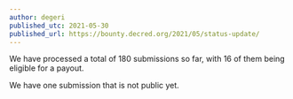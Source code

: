 ```yaml
---
author: degeri
published_utc: 2021-05-30
published_url: https://bounty.decred.org/2021/05/status-update/
---
```


We have processed a total of 180 submissions so far, with 16 of them being eligible for a payout.

We have one submission that is not public yet.
